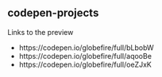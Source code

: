 <h2>codepen-projects</h2>

Links to the preview
<ul>
<li>https://codepen.io/globefire/full/bLbobW</li>
<li>https://codepen.io/globefire/full/aqooBe</li>
<li>https://codepen.io/globefire/full/oeZJxK</li>
</ul>
